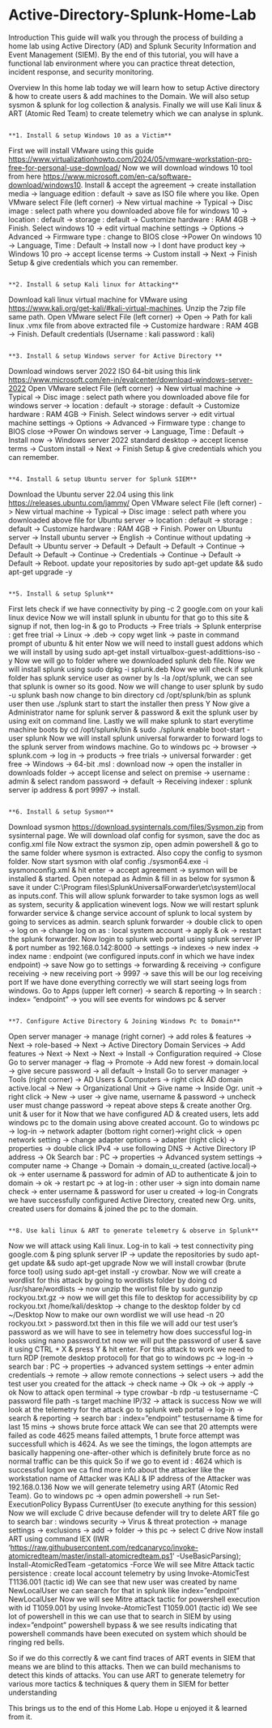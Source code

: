 # Active-Directory-Splunk-Home-Lab 

Introduction
This guide will walk you through the process of building a home lab using Active Directory (AD) and Splunk Security Information and Event Management (SIEM). By the end of this tutorial, you will have a functional lab environment where you can practice threat detection, incident response, and security monitoring.

Overview
In this home lab today we will learn how to setup Active directory & how to create users & add machines to the Domain. We will also setup sysmon & splunk for log collection & analysis. Finally we will use Kali linux & ART (Atomic Red Team) to create telemetry which we can analyse in splunk.

                                                                             **1. Install & setup Windows 10 as a Victim**
First we will install VMware using this guide https://www.virtualizationhowto.com/2024/05/vmware-workstation-pro-free-for-personal-use-download/
Now we will download windows 10 tool from here https://www.microsoft.com/en-ca/software-download/windows10. Install & accept the agreement -> create installation media -> language edition : default -> save as ISO file where you like.
Open VMware select File (left corner) -> New virtual machine -> Typical -> Disc image : select path where you downloaded above file for windows 10 -> location : default -> storage : default -> Customize hardware : RAM 4GB -> Finish.
Select windows 10 -> edit virtual machine settings -> Options -> Advanced -> Firmware type : change to BIOS close ->Power On windows 10 -> Language, Time : Default -> Install now -> I dont have product key -> Windows 10 pro -> accept license terms -> Custom install -> Next -> Finish
Setup & give credentials which you can remember.


                                                                           **2. Install & setup Kali linux for Attacking**
Download kali linux virtual machine for VMware using https://www.kali.org/get-kali/#kali-virtual-machines. Unzip the 7zip file same path.
Open VMware select File (left corner) -> Open -> Path for kali linux .vmx file from above extracted file -> Customize hardware : RAM 4GB -> Finish.
Default credentials (Username : kali password : kali)

                                                                        **3. Install & setup Windows server for Active Directory **

Download windows server 2022 ISO 64-bit using this link https://www.microsoft.com/en-in/evalcenter/download-windows-server-2022
Open VMware select File (left corner) -> New virtual machine -> Typical -> Disc image : select path where you downloaded above file for windows server -> location : default -> storage : default -> Customize hardware : RAM 4GB -> Finish.
Select windows server -> edit virtual machine settings -> Options -> Advanced -> Firmware type : change to BIOS close ->Power On windows server -> Language, Time : Default -> Install now -> Windows server 2022 standard desktop -> accept license terms -> Custom install -> Next -> Finish
Setup & give credentials which you can remember.

                                                                         **4. Install & setup Ubuntu server for Splunk SIEM**
Download the Ubuntu server 22.04 using this link https://releases.ubuntu.com/jammy/
Open VMware select File (left corner) -> New virtual machine -> Typical -> Disc image : select path where you downloaded above file for Ubuntu server -> location : default -> storage : default -> Customize hardware : RAM 4GB -> Finish.
Power on Ubuntu server -> Install ubuntu server -> English -> Continue without updating -> Default -> Ubuntu server -> Default -> Default -> Default -> Continue -> Default -> Default -> Continue -> Credentials -> Continue -> Default -> Default -> Reboot.
update your repositories by sudo apt-get update && sudo apt-get upgrade -y

                                                                                  **5. Install & setup Splunk**
First lets check if we have connectivity by ping -c 2 google.com on your kali linux device
Now we will install splunk in ubuntu for that go to this site & signup if not, then log-in & go to Products -> Free trials -> Splunk enterprise : get free trial -> Linux -> .deb -> copy wget link -> paste in command prompt of ubuntu & hit enter
Now we will need to install guest addons which we will install by using sudo apt-get install virtualbox-guest-addittions-iso -y
Now we will go to folder where we downloaded splunk deb file. Now we will install splunk using sudo dpkg -i splunk.deb
Now we will check if splunk folder has splunk service user as owner by ls -la /opt/splunk, we can see that splunk is owner so its good.
Now we will change to user splunk by sudo -u splunk bash now change to bin directory cd /opt/splunk/bin as splunk user then use ./splunk start to start the installer then press Y
Now give a Administrator name for splunk server & password & exit the splunk user by using exit on command line.
Lastly we will make splunk to start everytime machine boots by cd /opt/splunk/bin & sudo ./splunk enable boot-start -user splunk
Now we will install splunk universal forwarder to forward logs to the splunk server from windows machine.
Go to windows pc -> browser -> splunk.com -> log in -> products -> free trials -> universal forwarder : get free -> Windows -> 64-bit .msl : download now -> open the installer in downloads folder -> accept license and select on premise -> username : admin & select random password -> default -> Receiving indexer : splunk server ip address & port 9997 -> install.


                                                                                    **6. Install & setup Sysmon**
Download sysmon https://download.sysinternals.com/files/Sysmon.zip from sysinternal page.
We will download olaf config for sysmon, save the doc as config.xml file
Now extract the sysmon zip, open admin powershell & go to the same folder where sysmon is extracted. Also copy the config to sysmon folder.
Now start sysmon with olaf config ./sysmon64.exe -i sysmonconfig.xml & hit enter -> accept agreement -> sysmon will be installed & started.
Open notepad as Admin & fill in as below for sysmon & save it under C:\Program files\SplunkUniversalForwarder\etc\system\local as inputs.conf. This will allow splunk forwarder to take sysmon logs as well as system, security & application winevent logs.
Now we will restart splunk forwarder service & change service account of splunk to local system by going to services as admin. search splunk forwarder -> double click to open -> log on -> change log on as : local system account -> apply & ok -> restart the splunk forwarder.
Now login to splunk web portal using splunk server IP & port number as 192.168.0.142:8000 -> settings -> indexes -> new index -> index name : endpoint (we configured inputs.conf in which we have index endpoint) -> save
Now go to settings -> forwarding & receiving -> configure receiving -> new receiving port -> 9997 -> save this will be our log receiving port
If we have done everything correctly we will start seeing logs from windows. Go to Apps (upper left corner) -> search & reporting -> In search : index= “endpoint” -> you will see events for windows pc & server

                                                                             **7. Configure Active Directory & Joining Windows Pc to Domain**
Open server manager -> manage (right corner) -> add roles & features -> Next -> role-based -> Next -> Active Directory Domain Services -> Add features -> Next -> Next -> Next -> Install -> Configuration required -> Close
Go to server manager -> flag -> Promote -> Add new forest -> domain.local -> give secure password -> all default -> Install
Go to server manager -> Tools (right corner) -> AD Users & Computers -> right click AD domain active.local -> New -> Organizational Unit -> Give name -> Inside Ogr. unit -> right click -> New -> user -> give name, username & password -> uncheck user must change password -> repeat above steps & create another Org. unit & user for it
Now that we have configured AD & created users, lets add windows pc to the domain using above created account. Go to windows pc -> log-in -> network adapter (bottom right corner)->right click -> open network setting -> change adapter options -> adapter (right click) -> properties -> double click IPv4 -> use following DNS -> Active Directory IP address -> Ok
Search bar : PC -> properties -> Advanced system settings -> computer name -> Change -> Domain -> domain_u_created (active.local)-> ok -> enter username & password for admin of AD to authenticate & join to domain -> ok -> restart pc -> at log-in : other user -> sign into domain name check -> enter username & password for user u created -> log-in
Congrats we have successfully configured Active Directory, created new Org. units, created users for domains & joined the pc to the domain.

                                                                              **8. Use kali linux & ART to generate telemetry & observe in Splunk**
Now we will attack using Kali linux. Log-in to kali -> test connectivity ping google.com & ping splunk server IP -> update the repositories by sudo apt-get update && sudo apt-get upgrade
Now we will install crowbar (brute force tool) using sudo apt-get install -y crowbar. Now we will create a wordlist for this attack by going to wordlists folder by doing cd /usr/share/wordlists -> now unzip the worlist file by sudo gunzip rockyou.txt.gz -> now we will get this file to desktop for accessibility by cp rockyou.txt /home/kali/desktop -> change to the desktop folder by cd ~/Desktop
Now to make our own wordlist we will use head -n 20 rockyou.txt > password.txt then in this file we will add our test user’s password as we will have to see in telemetry how does successful log-in looks using nano password.txt now we will put the password of user & save it using CTRL + X & press Y & hit enter.
For this attack to work we need to turn RDP (remote desktop protocol) for that go to windows pc -> log-in -> search bar : PC -> properties -> advanced system settings -> enter admin credentials -> remote -> allow remote connections -> select users -> add the test user you created for the attack -> check name -> Ok -> ok -> apply -> ok
Now to attack open terminal -> type crowbar -b rdp -u testusername -C password file path -s target machine IP/32 -> attack is success
Now we will look at the telemetry for the attack go to splunk web portal -> log-in -> search & reporting -> search bar : index=”endpoint” testusername & time for last 15 mins -> shows brute force attack
We can see that 20 attempts were failed as code 4625 means failed attempts, 1 brute force attempt was successfull which is 4624.
As we see the timings, the logon attempts are basically happening one-after-other which is definitely brute force as no normal traffic can be this quick
So if we go to event id : 4624 which is successful logon we ca find more info about the attacker like the workstation name of Attacker was KALI & IP address of the Attacker was 192.168.0.136
Now we will generate telemetry using ART (Atomic Red Team). Go to windows pc -> open admin powershell -> run Set-ExecutionPolicy Bypass CurrentUser (to execute anything for this session)
Now we will exclude C drive because defender will try to delete ART file go to search bar : windows security -> Virus & threat protection -> manage settings -> exclusions -> add -> folder -> this pc -> select C drive
Now install ART using command IEX (IWR ‘https://raw.githubusercontent.com/redcanaryco/invoke-atomicredteam/master/install-atomicredteam.ps1' -UseBasicParsing);
Install-AtomicRedTeam -getatomics -Force
We will see Mitre Attack tactic persistence : create local account telemetry by using Invoke-AtomicTest T1136.001 (tactic id)
We can see that new user was created by name NewLocalUser we can search for that in splunk like index=”endpoint” NewLocalUser
Now we will see Mitre attack tactic for powershell execution with id T1059.001 by using Invoke-AtomicTest T1059.001 (tactic id)
We see lot of powershell in this we can use that to search in SIEM by using index=”endpoint” powershell bypass & we see results indicating that powershell commands have been executed on system which should be ringing red bells.


So if we do this correctly & we cant find traces of ART events in SIEM that means we are blind to this attacks. Then we can build mechanisms to detect this kinds of attacks.
You can use ART to generate telemetry for various more tactics & techniques & query them in SIEM for better understanding

This brings us to the end of this Home Lab. Hope u enjoyed it & learned from it.
